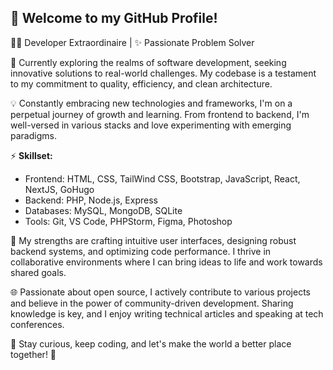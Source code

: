 ## 👋 Welcome to my GitHub Profile!

👨‍💻 Developer Extraordinaire | ✨ Passionate Problem Solver

🔭 Currently exploring the realms of software development, seeking innovative solutions to real-world challenges. My codebase is a testament to my commitment to quality, efficiency, and clean architecture.

💡 Constantly embracing new technologies and frameworks, I'm on a perpetual journey of growth and learning. From frontend to backend, I'm well-versed in various stacks and love experimenting with emerging paradigms.

⚡️ **Skillset:**
- Frontend: HTML, CSS, TailWind CSS, Bootstrap, JavaScript, React, NextJS, GoHugo
- Backend: PHP, Node.js, Express
- Databases: MySQL, MongoDB, SQLite
- Tools: Git, VS Code, PHPStorm, Figma, Photoshop

💪 My strengths are crafting intuitive user interfaces, designing robust backend systems, and optimizing code performance. I thrive in collaborative environments where I can bring ideas to life and work towards shared goals.

🌐 Passionate about open source, I actively contribute to various projects and believe in the power of community-driven development. Sharing knowledge is key, and I enjoy writing technical articles and speaking at tech conferences.

<!--
🏆 **Achievements:**
1. 🥇 Developed several high-performance web applications and projects.
2. 🥈 Recognized as Top-Rated on Upwork with over 1900+ hours of work in several international successful projects.
3. 🥉 I have multiple WordPress plugins serving thousands of websites on WordPress.org.

📫 Let's connect and collaborate! Feel free to email or connect with me on [LinkedIn](LinkedIn profile URL). I'm always excited to discuss new projects, exchange ideas, or engage in the wonderful world of code.
-->
🌟 Stay curious, keep coding, and let's make the world a better place together! 🚀
